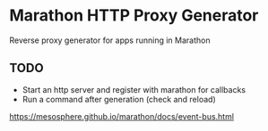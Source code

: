 Marathon HTTP Proxy Generator
===================

Reverse proxy generator for apps running in Marathon

## TODO

* Start an http server and register with marathon for callbacks
* Run a command after generation (check and reload)

https://mesosphere.github.io/marathon/docs/event-bus.html
